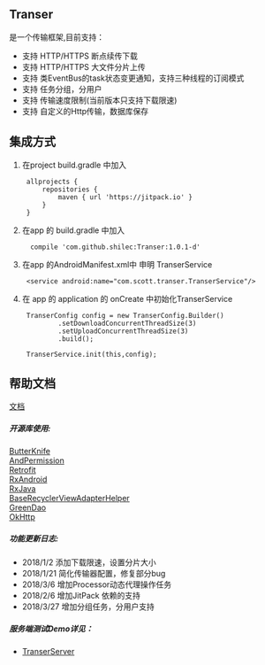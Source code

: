 ## Transer
是一个传输框架,目前支持：

- 支持 HTTP/HTTPS 断点续传下载
- 支持 HTTP/HTTPS 大文件分片上传
- 支持 类EventBus的task状态变更通知，支持三种线程的订阅模式
- 支持 任务分组，分用户
- 支持 传输速度限制(当前版本只支持下载限速)
- 支持 自定义的Http传输，数据库保存

## 集成方式
1. 在project build.gradle 中加入

        allprojects {
            repositories {
                maven { url 'https://jitpack.io' }
            }
        }

2. 在app 的 build.gradle 中加入

         compile 'com.github.shilec:Transer:1.0.1-d'

3. 在app 的AndroidManifest.xml中 申明 TranserService

        <service android:name="com.scott.transer.TranserService"/>

4. 在 app 的 application 的 onCreate 中初始化TranserService

        TranserConfig config = new TranserConfig.Builder()
                .setDownloadConcurrentThreadSize(3)
                .setUploadConcurrentThreadSize(3)
                .build();

        TranserService.init(this,config);

## 帮助文档
[文档](https://github.com/shilec/Transer/blob/master/transer_doc.md)


##### 开源库使用:</br>

<a href="http://jakewharton.github.io/butterknife/">ButterKnife</a></br>
<a href="https://github.com/yanzhenjie/AndPermission">AndPermission</a></br>
<a href="https://github.com/square/retrofit">Retrofit</a></br>
<a href="https://github.com/ReactiveX/RxAndroid">RxAndroid</a></br>
<a href="https://github.com/ReactiveX/RxJava">RxJava</a></br>
<a href="https://github.com/CymChad/BaseRecyclerViewAdapterHelper">BaseRecyclerViewAdapterHelper</a></br>
<a href="https://github.com/greenrobot/greenDAO">GreenDao</a></br>
<a href="https://github.com/square/okhttp">OkHttp</a></br>

##### 功能更新日志:

- 2018/1/2 添加下载限速，设置分片大小
- 2018/1/21 简化传输器配置，修复部分bug
- 2018/3/6 增加Processor动态代理操作任务
- 2018/2/6 增加JitPack 依赖的支持
- 2018/3/27 增加分组任务，分用户支持


##### 服务端测试Demo详见：

- <a href="https://github.com/shilec/TranserServer">TranserServer</a>
